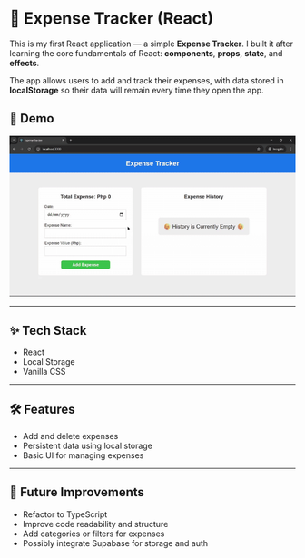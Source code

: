 # 📘 Expense Tracker (React)

This is my first React application — a simple **Expense Tracker**. I built it after learning the core fundamentals of React: **components**, **props**, **state**, and **effects**.

The app allows users to add and track their expenses, with data stored in **localStorage** so their data will remain every time they open the app.

## 🎥 Demo

![Expense Tracker Demo](public/expenseTracker.gif)

---

## ✨ Tech Stack

- React
- Local Storage
- Vanilla CSS

---

## 🛠️ Features

- Add and delete expenses
- Persistent data using local storage
- Basic UI for managing expenses

---

## 🚧 Future Improvements

- Refactor to TypeScript
- Improve code readability and structure
- Add categories or filters for expenses
- Possibly integrate Supabase for storage and auth
